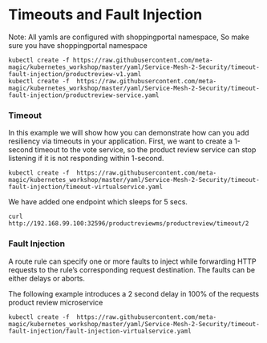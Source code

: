 # Timeouts and Fault Injection

Note: All yamls are configured with shoppingportal namespace, So make sure you have shoppingportal namespace

````
kubectl create -f https://raw.githubusercontent.com/meta-magic/kubernetes_workshop/master/yaml/Service-Mesh-2-Security/timeout-fault-injection/productreview-v1.yaml
kubectl create -f  https://raw.githubusercontent.com/meta-magic/kubernetes_workshop/master/yaml/Service-Mesh-2-Security/timeout-fault-injection/productreview-service.yaml
````

### Timeout
In this example we will show how you can demonstrate how can you add resiliency via timeouts in your application. First, we want to create a 1-second timeout to the vote service, so the product review service can stop listening if it is not responding within 1-second.

````
kubectl create -f  https://raw.githubusercontent.com/meta-magic/kubernetes_workshop/master/yaml/Service-Mesh-2-Security/timeout-fault-injection/timeout-virtualservice.yaml
````

We have added one endpoint which sleeps for 5 secs. 

````
curl http://192.168.99.100:32596/productreviewms/productreview/timeout/2
````

### Fault Injection
A route rule can specify one or more faults to inject while forwarding HTTP requests to the rule’s corresponding request destination. The faults can be either delays or aborts.

The following example introduces a 2 second delay in 100% of the requests product review microservice

````
kubectl create -f  https://raw.githubusercontent.com/meta-magic/kubernetes_workshop/master/yaml/Service-Mesh-2-Security/timeout-fault-injection/fault-injection-virtualservice.yaml
````
